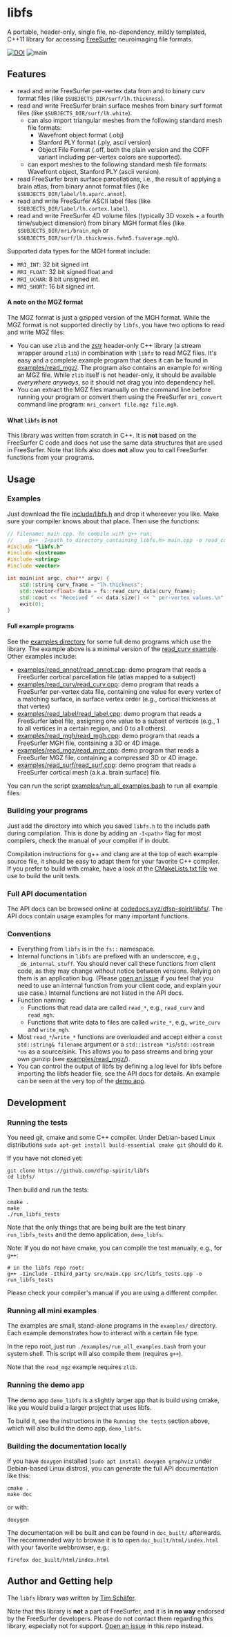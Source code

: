# libfs
A portable, header-only, single file, no-dependency, mildly templated, C++11 library for accessing [FreeSurfer](https://freesurfer.net/) neuroimaging file formats.




[![DOI](https://zenodo.org/badge/DOI/10.5281/zenodo.8090828.svg)](https://doi.org/10.5281/zenodo.8090828)
![main](https://github.com/dfsp-spirit/libfs/actions/workflows/unittests.yml/badge.svg?branch=main)


## Features

* read and write FreeSurfer per-vertex data from and to binary curv format files (like `$SUBJECTS_DIR/surf/lh.thickness`).
* read and write FreeSurfer brain surface meshes from binary surf format files (like `$SUBJECTS_DIR/surf/lh.white`).
  - can also import triangular meshes from the following standard mesh file formats:
    * Wavefront object format (.obj)
    * Stanford PLY format (.ply, ascii version)
    * Object File Format (.off, both the plain version and the COFF variant including per-vertex colors are supported).
  - can export meshes to the following standard mesh file formats: Wavefront object, Stanford PLY (ascii version).
* read FreeSurfer brain surface parcellations, i.e., the result of applying a brain atlas, from binary annot format files (like `$SUBJECTS_DIR/label/lh.aparc.annot`).
* read and write FreeSurfer ASCII label files (like `$SUBJECTS_DIR/label/lh.cortex.label`).
* read and write FreeSurfer 4D volume files (typically 3D voxels + a fourth time/subject dimension) from binary MGH format files (like `$SUBJECTS_DIR/mri/brain.mgh` or `$SUBJECTS_DIR/surf/lh.thickness.fwhm5.fsaverage.mgh`).

Supported data types for the MGH format include:
* `MRI_INT`: 32 bit signed int
* `MRI_FLOAT`: 32 bit signed float and
* `MRI_UCHAR`: 8 bit unsigned int.
* `MRI_SHORT`: 16 bit signed int.


#### A note on the MGZ format

The MGZ format is just a gzipped version of the MGH format. While the MGZ format is not supported directly by `libfs`, you have two options to read and write MGZ files:

* You can use `zlib` and the [zstr](https://github.com/mateidavid/zstr/) header-only C++ library (a stream wrapper around `zlib`) in combination with `libfs` to read MGZ files. It's easy and a complete example program that does it can be found in [examples/read_mgz/](./examples/read_mgz/). The program also contains an example for writing an MGZ file. While `zlib` itself is not header-only, it should be available *everywhere anyways*, so it should not drag you into dependency hell.
* You can extract the MGZ files manually on the command line before running your program or convert them using the FreeSurfer `mri_convert` command line program: `mri_convert file.mgz file.mgh`.


#### What `libfs` is **not**

This library was written from scratch in C++. It is **not** based on the FreeSurfer C code and does not use the same data structures that are used in FreeSurfer. Note that libfs also does **not** allow you to call FreeSurfer functions from your programs.

## Usage

### Examples

Just download the file [include/libfs.h](./include/libfs.h) and drop it whereever you like. Make sure your compiler knows about that place. Then use the functions:

```cpp
// filename: main.cpp. To compile with g++ run:
//     g++ -I<path_to_directory_containing_libfs.h> main.cpp -o read_curv_data
#include "libfs.h"
#include <iostream>
#include <string>
#include <vector>

int main(int argc, char** argv) {
    std::string curv_fname = "lh.thickness";
    std::vector<float> data = fs::read_curv_data(curv_fname);
    std::cout << "Received " << data.size() << " per-vertex values.\n";
    exit(0);
}
```

#### Full example programs

See the [examples directory](./examples/) for some full demo programs which use the library. The example above is a minimal version of the [read_curv example](./examples/read_curv/read_curv.cpp). Other examples include:

* [examples/read_annot/read_annot.cpp](./examples/read_annot/read_annot.cpp): demo program that reads a FreeSurfer cortical parcellation file (atlas mapped to a subject)
* [examples/read_curv/read_curv.cpp](./examples/read_curv/read_curv.cpp): demo program that reads a FreeSurfer per-vertex data file, containing one value for every vertex of a matching surface, in surface vertex order (e.g., cortical thickness at that vertex)
* [examples/read_label/read_label.cpp](./examples/read_label/read_label.cpp): demo program that reads a FreeSurfer label file, assigning one value to a subset of vertices (e.g., 1 to all vertices in a certain region, and 0 to all others).
* [examples/read_mgh/read_mgh.cpp](./examples/read_mgh/read_mgh.cpp): demo program that reads a FreeSurfer MGH file, containing a 3D or 4D image.
* [examples/read_mgz/read_mgz.cpp](./examples/read_mgz/read_mgz.cpp): demo program that reads a FreeSurfer MGZ file, containing a compressed 3D or 4D image.
* [examples/read_surf/read_surf.cpp](./examples/read_surf/read_surf.cpp): demo program that reads a FreeSurfer cortical mesh (a.k.a. brain surface) file.


You can run the script [examples/run_all_examples.bash](./examples/run_all_examples.bash) to run all example files.


### Building your programs

Just add the directory into which you saved `libfs.h` to the include path during compilation. This is done by adding an `-I<path>` flag for most compilers, check the manual of your compiler if in doubt.

Compilation instructions for g++ and clang are at the top of each example source file, it should be easy to adapt them for your favorite C++ compiler. If you prefer to build with cmake, have a look at the [CMakeLists.txt file](./CMakeLists.txt) we use to build the unit tests.


### Full API documentation

The API docs can be browsed online at [codedocs.xyz/dfsp-spirit/libfs/](https://codedocs.xyz/dfsp-spirit/libfs/). The API docs contain usage examples for many important functions.


### Conventions

* Everything from `libfs` is in the `fs::` namespace.
* Internal functions in `libfs` are prefixed with an underscore, e.g., `_do_internal_stuff`. You should never call these functions from client code, as they may change without notice between versions. Relying on them is an application bug. (Please [open an issue](https://github.com/dfsp-spirit/libfs/issues) if you feel that you need to use an internal function from your client code, and explain your use case.) Internal functions are not listed in the API docs.
* Function naming:
  - Functions that read data are called `read_*`, e.g., `read_curv` and `read_mgh`.
  - Functions that write data to files are called `write_*`, e.g., `write_curv` and `write_mgh`.
* Most `read_*`/`write_*` functions are overloaded and accept either a `const std::string& filename` argument or a `std::istream *is`/`std::ostream *os` as a source/sink. This allows you to pass streams and bring your own gunzip (see [examples/read_mgz/](./examples/read_mgz/)).
* You can control the output of libfs by defining a log level for libfs before importing the libfs header file, see the API docs for details. An example can be seen at the very top of the [demo app](./src/demo_main.cpp).


## Development


### Running the tests

You need git, cmake and some C++ compiler. Under Debian-based Linux distributions `sudo apt-get install build-essential cmake git` should do it.

If you have not cloned yet:

```shell
git clone https://github.com/dfsp-spirit/libfs
cd libfs/
```

Then build and run the tests:

```shell
cmake .
make
./run_libfs_tests
```
Note that the only things that are being built are the test binary `run_libfs_tests` and the demo application, `demo_libfs`.

Note: If you do not have cmake, you can compile the test manually, e.g., for `g++`:

```shell
# in the libfs repo root:
g++ -Iinclude -Ithird_party src/main.cpp src/libfs_tests.cpp -o run_libfs_tests
```

Please check your compiler's manual if you are using a different compiler.


### Running all mini examples

The examples are small, stand-alone programs in the `examples/` directory. Each example demonstrates how to interact with a certain file type.

In the repo root, just run `./examples/run_all_examples.bash` from your system shell. This script will also compile them (requires `g++`).

Note that the `read_mgz` example requires `zlib`.


### Running the demo app

The demo app `demo_libfs` is a slightly larger app that is build using cmake, like you would build a larger project that uses libfs.

To build it, see the instructions in the `Running the tests` section above, which will also build the demo app, `demo_libfs`.


### Building the documentation locally

If you have `doxygen` installed (`sudo apt install doxygen graphviz` under Debian-based Linux distros), you can generate the full API documentation like this:

```
cmake .
make doc
```

or with:

```
doxygen
```

The documentation will be built and can be found in `doc_built/` afterwards. The recommended way to browse it is to open `doc_built/html/index.html` with your favorite webbrowser, e.g.:

```
firefox doc_built/html/index.html
```


## Author and Getting help

The `libfs` library was written by [Tim Schäfer](https://ts.rcmd.org).

Note that this library is **not** a part of FreeSurfer, and it is **in no way** endorsed by the FreeSurfer developers. Please do not contact them regarding this library, especially not for support. [Open an issue](https://github.com/dfsp-spirit/libfs/issues) in this repo instead.

